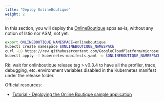 ```yaml
---
title: "Deploy OnlineBoutique"
weight: 2
---
```

In this section, you will deploy the [OnlineBoutique](https://github.com/GoogleCloudPlatform/microservices-demo) apps as-is, without any notion of Istio nor ASM, not yet.

```Bash
export ONLINEBOUTIQUE_NAMESPACE=onlineboutique
kubectl create namespace $ONLINEBOUTIQUE_NAMESPACE
curl -LO https://raw.githubusercontent.com/GoogleCloudPlatform/microservices-demo/master/release/kubernetes-manifests.yaml
kubectl apply -f kubernetes-manifests.yaml -n $ONLINEBOUTIQUE_NAMESPACE
```

Rk: wait for onlinboutique release tag > v0.3.4 to have all the profiler, trace, debugging, etc. environment variables disabled in the Kubernetes manifest under the release folder.

Official resources:
- [Tutorial - Deploying the Online Boutique sample application](https://cloud.google.com/service-mesh/docs/onlineboutique-install-kpt)
